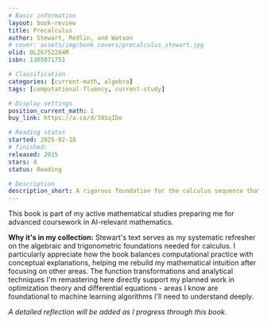 ```yaml
---
# Basic information
layout: book-review
title: Precalculus
author: Stewart, Redlin, and Watson
# cover: assets/img/book_covers/precalculus_stewart.jpg
olid: OL26752284M
isbn: 1305071751

# Classification
categories: [current-math, algebra]
tags: [computational-fluency, current-study]

# Display settings
position_current_math: 1
buy_link: https://a.co/d/38SqIDo

# Reading status
started: 2025-02-18
# finished:
released: 2015
stars: 4
status: Reading

# Description
description_short: A rigorous foundation for the calculus sequence that emphasizes both computational fluency and conceptual understanding.
---
```


This book is part of my active mathematical studies preparing me for advanced coursework in AI-relevant mathematics.

**Why it's in my collection:** Stewart's text serves as my systematic refresher on the algebraic and trigonometric foundations needed for calculus. I particularly appreciate how the book balances computational practice with conceptual explanations, helping me rebuild my mathematical intuition after focusing on other areas. The function transformations and analytical techniques I'm remastering here directly support my planned work in optimization theory and differential equations - areas I know are foundational to machine learning algorithms I'll need to understand deeply.

_A detailed reflection will be added as I progress through this book._
